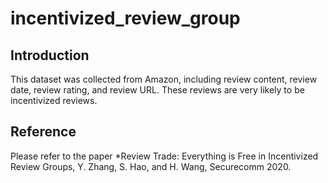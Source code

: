 # incentivized_review_group

## Introduction
This dataset was collected from Amazon, including review content, review date, review rating, and review URL. These reviews are very likely to be incentivized reviews.

## Reference 
Please refer to the paper 
  *Review Trade: Everything is Free in Incentivized Review Groups, Y. Zhang, S. Hao, and H. Wang, Securecomm 2020. 
